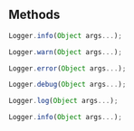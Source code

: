 ## Methods
```javascript
Logger.info(Object args...);
```
```javascript
Logger.warn(Object args...);
```
```javascript
Logger.error(Object args...);
```
```javascript
Logger.debug(Object args...);
```
```javascript
Logger.log(Object args...);
```
```javascript
Logger.info(Object args...);
```